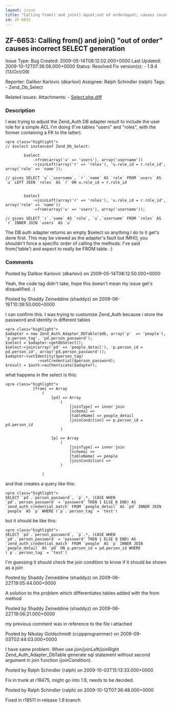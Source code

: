 ```yaml
---
layout: issue
title: "Calling from() and join() &quot;out of order&quot; causes incorrect SELECT generation"
id: ZF-6653
---
```


ZF-6653: Calling from() and join() "out of order" causes incorrect SELECT generation
------------------------------------------------------------------------------------

 Issue Type: Bug Created: 2009-05-14T08:12:02.000+0000 Last Updated: 2009-10-12T07:36:56.000+0000 Status: Resolved Fix version(s): - 1.9.4 (13/Oct/09)
 
 Reporter:  Dalibor Karlovic (dkarlovi)  Assignee:  Ralph Schindler (ralph)  Tags: - Zend\_Db\_Select
 
 Related issues: 
 Attachments: - [Select.php.diff](/issues/secure/attachment/12043/Select.php.diff)
 
### Description

I was trying to adjust the Zend\_Auth DB adapter result to include the user role for a simple ACL I'm doing (I've tables "users" and "roles", with the former containing a FK to the latter).

 
    <pre class="highlight">
    // $select instanceof Zend_Db_Select:
    
            $select
                ->from(array('u' => 'users'), array('username'))
                ->joinLeft(array('r' => 'roles'), 'u.role_id = r.role_id', array('role' => 'name'));
    
    // gives SELECT `u`.`username`, `r`.`name` AS `role` FROM `users` AS `u` LEFT JOIN `roles` AS `r` ON u.role_id = r.role_id
    
    
            $select
                ->joinLeft(array('r' => 'roles'), 'u.role_id = r.role_id', array('role' => 'name'))
                ->from(array('u' => 'users'), array('username'));
    
    // gives SELECT `r`.`name` AS `role`, `u`.`username` FROM `roles` AS `r` INNER JOIN `users` AS `u`


The DB auth adapter returns an empty $select so anything I do to it get's done first. This may be viewed as the adapter's fault but IMHO, you shouldn't force a specific order of calling the methods: I've said from('table') and expect to really be FROM table. :)

 

 

### Comments

Posted by Dalibor Karlovic (dkarlovi) on 2009-05-14T08:12:50.000+0000

Yeah, the code tag didn't take, hope this doesn't mean my issue get's disqualified. :)

 

 

Posted by Shaddy Zeineddine (shaddyz) on 2009-06-19T10:39:50.000+0000

I can confirm this. I was trying to customize Zend\_Auth because i store the password and identity in different tables

 
    <pre class="highlight">
    $adapter = new Zend_Auth_Adapter_DbTable($db, array('p'  => 'people'), 'p.person_tag', 'pd.person_password');
    $select = $adapter->getDbSelect();
    $select->join(array('pd' => 'people_detail'), 'p.person_id = pd.person_id', array('pd.person_password'));
    $adapter->setIdentity($person_tag)
                  ->setCredential($person_password);
    $result = $auth->authenticate($adapter);


what happens in the select is this:

 
    <pre class="highlight">
                [from] => Array
                    (
                        [pd] => Array
                            (
                                [joinType] => inner join
                                [schema] => 
                                [tableName] => people_detail
                                [joinCondition] => p.person_id = pd.person_id
                            )
    
                        [p] => Array
                            (
                                [joinType] => inner join
                                [schema] => 
                                [tableName] => people
                                [joinCondition] => 
                            )
    
                    )


and that creates a query like this:

 
    <pre class="highlight">
    SELECT `pd`.`person_password`, `p`.*, (CASE WHEN `pd`.`person_password` = 'password' THEN 1 ELSE 0 END) AS `zend_auth_credential_match` FROM `people_detail` AS `pd` INNER JOIN `people` AS `p` WHERE (`p`.`person_tag` = 'test')


but it should be like this:

 
    <pre class="highlight">
    SELECT `pd`.`person_password`, `p`.*, (CASE WHEN `pd`.`person_password` = 'password' THEN 1 ELSE 0 END) AS `zend_auth_credential_match` FROM `people` AS `p` INNER JOIN `people_detail` AS `pd` ON p.person_id = pd.person_id WHERE (`p`.`person_tag` = 'test')


I'm guessing it should check the join condition to know if it should be shown as a join

 

 

Posted by Shaddy Zeineddine (shaddyz) on 2009-06-22T19:05:44.000+0000

A solution to the problem which differentiates tables added with the from method

 

 

Posted by Shaddy Zeineddine (shaddyz) on 2009-06-22T19:06:21.000+0000

my previous comment was in reference to the file i attached

 

 

Posted by Nikolay Goldschmidt (ccppprogrammer) on 2009-09-03T02:44:03.000+0000

I have same problem. When use join/joinLeft/joinRight Zend\_Auth\_Adapter\_DbTable generate sql statement without second argument in join function (joinCondition).

 

 

Posted by Ralph Schindler (ralph) on 2009-10-03T15:13:33.000+0000

Fix in trunk at r18475, might go into 1.9, needs to be decided.

 

 

Posted by Ralph Schindler (ralph) on 2009-10-12T07:36:48.000+0000

Fixed in r18511 in release 1.9 branch

 

 